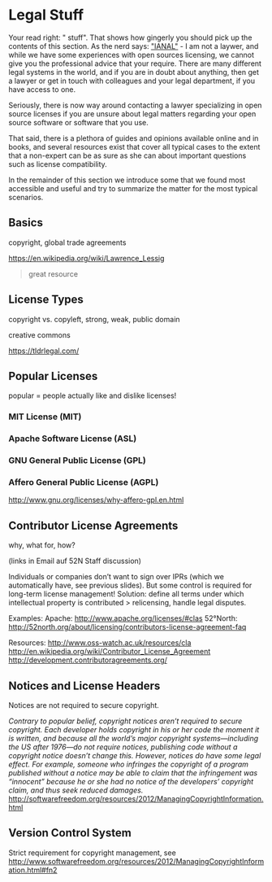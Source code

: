 # Legal Stuff

Your read right: "<i class="octicon octicon-law"></i> stuff". That shows how gingerly you should pick up the contents of this section. As the nerd says: ["IANAL"](https://en.wikipedia.org/wiki/IANAL) - I am not a laywer, and while we have some experiences with open sources licensing, we cannot give you the professional advice that your require. There are many different legal systems in the world, and if you are in doubt about anything, then get a lawyer or get in touch with colleagues and your legal department, if you have access to one.

Seriously, there is now way around contacting a lawyer specializing in open source licenses if you are unsure about legal matters regarding your open source software or software that you use.

That said, there is a plethora of guides and opinions available online and in books, and several resources exist that cover all typical cases to the extent that a non-expert can be as sure as she can about important questions such as license compatibility.

In the remainder of this section we introduce some that we found most accessible and useful and try to summarize the matter for the most typical scenarios.


## Basics

copyright, global trade agreements

https://en.wikipedia.org/wiki/Lawrence_Lessig

> great resource


## License Types

copyright vs. copyleft, strong, weak, public domain

creative commons

https://tldrlegal.com/



## Popular Licenses

popular = people actually like and dislike licenses!

### MIT License (MIT)

### Apache Software License (ASL)

### GNU General Public License (GPL)

### Affero General Public License (AGPL)

http://www.gnu.org/licenses/why-affero-gpl.en.html


## Contributor License Agreements

why, what for, how?

(links in Email auf 52N Staff discussion)

Individuals or companies don’t want to sign over IPRs (which we automatically have, see previous slides). But some control is required for long-term license management!
Solution: define all terms under which intellectual property is contributed > relicensing, handle legal disputes.

Examples:
Apache: http://www.apache.org/licenses/#clas
52°North: http://52north.org/about/licensing/contributors-license-agreement-faq 

Resources: http://www.oss-watch.ac.uk/resources/cla http://en.wikipedia.org/wiki/Contributor_License_Agreement 
http://development.contributoragreements.org/ 

## Notices and License Headers

Notices are not required to secure copyright.

*<i class="octicon octicon-quote"></i> Contrary to popular belief, copyright notices aren’t required to secure copyright. Each developer holds copyright in his or her code the moment it is written, and because all the world’s major copyright systems—including the US after 1976—do not require notices, publishing code without a copyright notice doesn’t change this. However, notices do have some legal effect. For example, someone who infringes the copyright of a program published without a notice may be able to claim that the infringement was “innocent” because he or she had no notice of the developers’ copyright claim, and thus seek reduced damages.*
http://softwarefreedom.org/resources/2012/ManagingCopyrightInformation.html 


## Version Control System

Strict requirement for copyright management, see http://www.softwarefreedom.org/resources/2012/ManagingCopyrightInformation.html#fn2 

